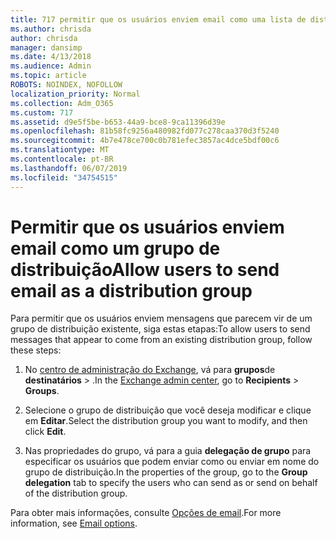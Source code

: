 ```yaml
---
title: 717 permitir que os usuários enviem email como uma lista de distribuição
ms.author: chrisda
author: chrisda
manager: dansimp
ms.date: 4/13/2018
ms.audience: Admin
ms.topic: article
ROBOTS: NOINDEX, NOFOLLOW
localization_priority: Normal
ms.collection: Adm_O365
ms.custom: 717
ms.assetid: d9e5f5be-b653-44a9-bce8-9ca11396d39e
ms.openlocfilehash: 81b58fc9256a480982fd077c278caa370d3f5240
ms.sourcegitcommit: 4b7e478ce700c0b781efec3857ac4dce5bdf00c6
ms.translationtype: MT
ms.contentlocale: pt-BR
ms.lasthandoff: 06/07/2019
ms.locfileid: "34754515"
---
```

# <a name="allow-users-to-send-email-as-a-distribution-group"></a><span data-ttu-id="c5cb7-102">Permitir que os usuários enviem email como um grupo de distribuição</span><span class="sxs-lookup"><span data-stu-id="c5cb7-102">Allow users to send email as a distribution group</span></span>

<span data-ttu-id="c5cb7-103">Para permitir que os usuários enviem mensagens que parecem vir de um grupo de distribuição existente, siga estas etapas:</span><span class="sxs-lookup"><span data-stu-id="c5cb7-103">To allow users to send messages that appear to come from an existing distribution group, follow these steps:</span></span>

1. <span data-ttu-id="c5cb7-104">No [centro de administração do Exchange](https://outlook.office365.com/ecp/), vá para **grupos**de **destinatários** \> .</span><span class="sxs-lookup"><span data-stu-id="c5cb7-104">In the [Exchange admin center](https://outlook.office365.com/ecp/), go to **Recipients** \> **Groups**.</span></span>

2. <span data-ttu-id="c5cb7-105">Selecione o grupo de distribuição que você deseja modificar e clique em **Editar**.</span><span class="sxs-lookup"><span data-stu-id="c5cb7-105">Select the distribution group you want to modify, and then click **Edit**.</span></span>

3. <span data-ttu-id="c5cb7-106">Nas propriedades do grupo, vá para a guia **delegação de grupo** para especificar os usuários que podem enviar como ou enviar em nome do grupo de distribuição.</span><span class="sxs-lookup"><span data-stu-id="c5cb7-106">In the properties of the group, go to the **Group delegation** tab to specify the users who can send as or send on behalf of the distribution group.</span></span>

<span data-ttu-id="c5cb7-107">Para obter mais informações, consulte [Opções de email](https://technet.microsoft.com/library/bb124513.aspx#groupdelegation).</span><span class="sxs-lookup"><span data-stu-id="c5cb7-107">For more information, see [Email options](https://technet.microsoft.com/library/bb124513.aspx#groupdelegation).</span></span>
